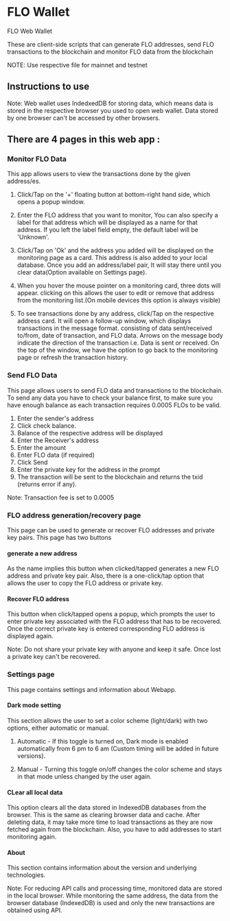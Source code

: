 # FLO Wallet
FLO Web Wallet

These are client-side scripts that can generate FLO addresses, send FLO transactions to the blockchain and monitor FLO data from the blockchain

NOTE: Use respective file for mainnet and testnet

## Instructions to use 

Note: Web wallet uses IndedxedDB for storing data, which means data is stored in the respective browser you used to open web wallet. Data stored by one browser can't be accessed by other browsers.

There are 4 pages in this web app :
----------------------

### Monitor FLO Data

This app allows users to view the transactions done by the given address/es.
1. Click/Tap on the '+' floating button at bottom-right hand side, which opens a popup window.

2. Enter the FLO address that you want to monitor, You can also specify a label for that address which will be displayed as a name for that address. If you left the label field empty, the default label will be 'Unknown'.

3. Click/Tap on 'Ok' and the address you added will be displayed on the monitoring page as a card. This address is also added to your local database. Once you add an address/label pair, It will stay there until you clear data(Option available on Settings page).

4. When you hover the mouse pointer on a monitoring card, three dots will appear. clicking on this allows the user to edit or remove that address from the monitoring list.(On mobile devices this option is always visible)

5. To see transactions done by any address, click/Tap on the respective address card. It will open a follow-up window, which displays transactions in the message format. consisting of data sent/received to/from, date of transaction, and FLO data. Arrows on the message body indicate the direction of the transaction i.e. Data is sent or received. On the top of the window, we have the option to go back to the monitoring page or refresh the transaction history.

### Send FLO Data

This page allows users to send FLO data and transactions to the blockchain. To send any data you have to check your balance first, to make sure you have enough balance as each transaction requires 0.0005 FLOs to be valid.

1. Enter the sender's address
2. Click check balance.
3. Balance of the respective address will be displayed
4. Enter the Receiver's address
5. Enter the amount 
6. Enter FLO data (if required)
7. Click Send
8. Enter the private key for the address in the prompt
9. The transaction will be sent to the blockchain and returns the txid (returns error if any).

Note: Transaction fee is set to 0.0005

### FLO address generation/recovery page
This page can be used to generate or recover FLO addresses and private key pairs. This page has two buttons 
#### generate a new address
As the name implies this button when clicked/tapped generates a new FLO address and private key pair. Also, there is a one-click/tap option that allows the user to copy the FLO address or private key.

#### Recover FLO address 
This button when click/tapped opens a popup, which prompts the user to enter private key associated with the FLO address that has to be recovered. Once the correct private key is entered corresponding FLO address is displayed again.

Note: Do not share your private key with anyone and keep it safe. Once lost a private key can't be recovered.

### Settings page

This page contains settings and information about Webapp.

#### Dark mode setting

This section allows the user to set a color scheme (light/dark) with two options, either automatic or manual.
 1. Automatic - If this toggle is turned on, Dark mode is enabled automatically from 6 pm to 6 am (Custom timing will be added in future versions).
 
 2. Manual - Turning this toggle on/off changes the color scheme and stays in that mode unless changed by the user again.

#### CLear all local data

This option clears all the data stored in IndexedDB databases from the browser. This is the same as clearing browser data and cache. After deleting data, it may take more time to load transactions as they are now fetched again from the blockchain. Also, you have to add addresses to start monitoring again.

#### About 
This section contains information about the version and underlying technologies.


Note: For reducing API calls and processing time, monitored data are stored in the local browser. While monitoring the same address, the data from the browser database (IndexedDB) is used and only the new transactions are obtained using API.
